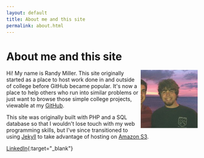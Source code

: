 ```yaml
---
layout: default
title: About me and this site
permalink: about.html
---
```

# About me and this site

<img src="/assets/images/prof_pic150.jpg" id="profile-picture" width="150" align="right">

Hi! My name is Randy Miller. This site originally started as a place to host work done in and outside of college before GitHub became popular.  It's now a place to help others who run into similar problems or just want to browse those simple college projects, viewable at my [GitHub](http://github.com/iliketoprogram14).

This site was originally built with PHP and a SQL database so that I wouldn't lose touch with my web programming skills, but I've since transitioned to using [Jekyll](https://jekyllrb.com) to take advantage of hosting on [Amazon S3](https://aws.amazon.com/s3/). 

[LinkedIn](http://linkedin.com/in/rmiller14){:target="_blank"}